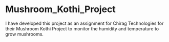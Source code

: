 # Mushroom_Kothi_Project
I have developed this project as an assignment for Chirag Technologies for their Mushroom Kothi Project to monitor the humidity and temperature to grow mushrooms.
